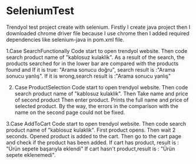 # SeleniumTest
Trendyol test project create with selenium. Firstly I create java project then I downloaded chrome driver file because I use chrome then I added required dependencies like selenium-java in pom.xml file.

1.Case SearchFunctionally
Code start to open trendyol website. Then code search product name of "kablosuz kulaklik".
As a result of the search, the products searched for in the lower bar are compared with the products found and If it is true: "Arama sonucu doğru", search result is :"Arama sonucu yanlış".
If it is wrong,search result is :"Arama sonucu yanlış"

2. Case ProductSelection
Code start to open trendyol website. Then code search product name of "kablosuz kulaklik".
Then Take name and price of second product
Then enter product. Prints the full name and price of selected product.
By the way, the errors in the comparison with the name on the second page could not be fixed.

3.Case AddToCart
Code start to open trendyol website. Then code search product name of "kablosuz kulaklik".
First product opens. Then wait 2 seconds. Opened product is added to the cart. Then go to the cart page and check if the product has been added.
If cart has product, result is : "Ürün sepete başarıyla eklendi"
If cart hasn't product,result is : "Ürün sepete eklenemedi".
